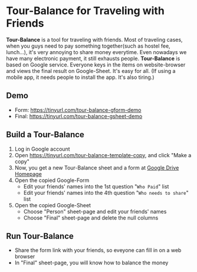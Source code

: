 # Tour-Balance for Traveling with Friends
**Tour-Balance** is a tool for traveling with friends. Most of traveling cases, when you guys need to pay something together(such as hostel fee, lunch...), it's very annoying to share money everytime. Even nowadays we have many electronic payment, it still exhausts people. **Tour-Balance** is based on Google service. Everyone keys in the items on website-browser and views the final result on Google-Sheet. It's easy for all. (If using a mobile app, it needs people to install the app. It's also tiring.)

## Demo
* Form: https://tinyurl.com/tour-balance-gform-demo
* Final: https://tinyurl.com/tour-balance-gsheet-demo

## Build a Tour-Balance

1. Log in Google account
2. Open https://tinyurl.com/tour-balance-template-copy, and click "Make a copy"
3. Now, you get a new Tour-Balance sheet and a form at [Google Drive Homepage](http://drive.google.com/)
4. Open the copied Google-Form
    - Edit your friends' names into the 1st question "`Who Paid`" list
    - Edit your friends' names into the 4th question "`Who needs to share`" list
5. Open the copied Google-Sheet
    - Choose "Person" sheet-page and edit your friends' names
    - Choose "Final" sheet-page and delete the null columns

## Run Tour-Balance
* Share the form link with your friends, so eveyone can fill in on a web browser
* In "Final" sheet-page, you will know how to balance the money
